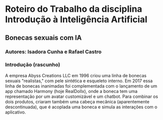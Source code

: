 # Roteiro do Trabalho da disciplina Introdução à Inteligência Artificial

## Bonecas sexuais com IA

### Autores: Isadora Cunha e Rafael Castro

### Introdução (rascunho)

A empresa Abyss Creations LLC em 1996 criou uma linha de bonecas sexuais "realistas," com pele sintética e esqueleto interno. Em 2017 essa linha de bonecas inanimadas foi complementada com o lançamento de um app chamado Harmony (hoje RealDollx), onde a boneca tem uma representação por um avatar customizável e um chatbot. Para combinar os dois produtos, criaram também uma cabeça mecânica (aparentemente descontinuada), que é acoplada uma boneca e simula as interações com o aplicativo.

